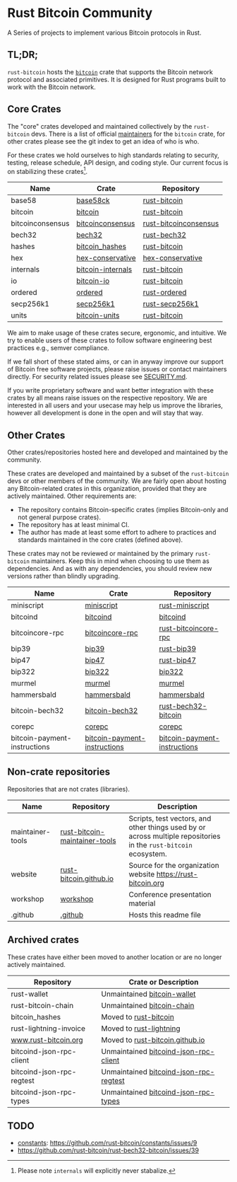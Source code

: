# Rust Bitcoin Community

A Series of projects to implement various Bitcoin protocols in Rust.

## TL;DR;

`rust-bitcoin` hosts the [`bitcoin`](https://crates.io/crates/bitcoin) crate that supports the
Bitcoin network protocol and associated primitives. It is designed for Rust programs built to work
with the Bitcoin network.

## Core Crates

The "core" crates developed and maintained collectively by the `rust-bitcoin` devs. There is a list
of official [maintainers](https://github.com/rust-bitcoin/rust-bitcoin/blob/master/CONTRIBUTING.md#repository-maintainers)
for the `bitcoin` crate, for other crates please see the git index to get an idea of who is who.

For these crates we hold ourselves to high standards relating to security, testing, release
schedule, API design, and coding style. Our current focus is on stabilizing these crates[^0].

Name | Crate | Repository
---|---|---
base58 | [base58ck](https://crates.io/crates/base58ck) | [rust-bitcoin](https://github.com/rust-bitcoin/rust-bitcoin)
bitcoin | [bitcoin](https://crates.io/crates/bitcoin) | [rust-bitcoin](https://github.com/rust-bitcoin/rust-bitcoin)
bitcoinconsensus | [bitcoinconsensus](https://crates.io/crates/bitcoinconsensus) | [rust-bitcoinconsensus](https://github.com/rust-bitcoin/rust-bitcoinconsensus)
bech32 | [bech32](https://crates.io/crates/bech32) | [rust-bech32](https://github.com/rust-bitcoin/rust-bech32)
hashes | [bitcoin_hashes](https://crates.io/crates/bitcoin_hashes) | [rust-bitcoin](https://github.com/rust-bitcoin/rust-bitcoin)
hex | [hex-conservative](https://crates.io/crates/hex-conservative) | [hex-conservative](https://github.com/rust-bitcoin/hex-conservative)
internals | [bitcoin-internals](https://crates.io/crates/bitcoin-internals) | [rust-bitcoin](https://github.com/rust-bitcoin/rust-bitcoin)
io | [bitcoin-io](https://crates.io/crates/bitcoin-io) | [rust-bitcoin](https://github.com/rust-bitcoin/rust-bitcoin)
ordered | [ordered](https://crates.io/crates/ordered) | [rust-ordered](https://github.com/rust-bitcoin/rust-ordered)
secp256k1 | [secp256k1](https://crates.io/crates/secp256k1) | [rust-secp256k1](https://github.com/rust-bitcoin/rust-secp256k1)
units | [bitcoin-units](https://crates.io/crates/bitcoin-units) | [rust-bitcoin](https://github.com/rust-bitcoin/rust-bitcoin)

We aim to make usage of these crates secure, ergonomic, and intuitive. We try to enable users of
these crates to follow software engineering best practices e.g., semver compliance.

If we fall short of these stated aims, or can in anyway improve our support of Bitcoin free software
projects, please raise issues or contact maintainers directly. For security related issues please
see [SECURITY.md](https://github.com/rust-bitcoin/rust-bitcoin/blob/master/SECURITY.md).

If you write proprietary software and want better integration with these crates by all means raise
issues on the respective repository. We are interested in all users and your usecase may help us
improve the libraries, however all development is done in the open and will stay that way.

[^0]: Please note `internals` will explicitly never stabalize.

## Other Crates

Other crates/repositories hosted here and developed and maintained by the community.

These crates are developed and maintained by a subset of the `rust-bitcoin` devs or other members of
the community. We are fairly open about hosting any Bitcoin-related crates in this organization, provided
that they are actively maintained. Other requirements are:

- The repository contains Bitcoin-specific crates (implies Bitcoin-only and not general purpose crates).
- The repository has at least minimal CI.
- The author has made at least some effort to adhere to practices and standards maintained in the
  core crates (defined above).

These crates may not be reviewed or maintained by the primary `rust-bitcoin` maintainers. Keep this in
mind when choosing to use them as dependencies. And as with any dependencies, you should review new
versions rather than blindly upgrading.

Name | Crate | Repository
---|---|---
miniscript | [miniscript](https://crates.io/crates/miniscript) | [rust-miniscript](https://github.com/rust-bitcoin/rust-miniscript)
bitcoind | [bitcoind](https://crates.io/crates/bitcoind) | [bitcoind](https://github.com/rust-bitcoin/bitcoind)
bitcoincore-rpc | [bitcoincore-rpc](https://crates.io/crates/bitcoincore-rpc) | [rust-bitcoincore-rpc](https://github.com/rust-bitcoin/rust-bitcoincore-rpc)
bip39 | [bip39](https://crates.io/crates/bip39) | [rust-bip39](https://github.com/rust-bitcoin/rust-bip39)
bip47 | [bip47](https://crates.io/crates/bip47) | [rust-bip47](https://github.com/rust-bitcoin/rust-bip47)
bip322 | [bip322](https://crates.io/crates/bip322) | [bip322](https://github.com/rust-bitcoin/bip322)
murmel | [murmel](https://crates.io/crates/murmel) | [murmel](https://github.com/rust-bitcoin/murmel)
hammersbald | [hammersbald](https://crates.io/crates/hammersbald) | [hammersbald](https://github.com/rust-bitcoin/hammersbald)
bitcoin-bech32 | [bitcoin-bech32](https://crates.io/crates/bitcoin-bech32) | [rust-bech32-bitcoin](https://github.com/rust-bitcoin/rust-bech32-bitcoin)
corepc | [corepc](https://crates.io/crates/corepc-node) | [corepc](https://github.com/rust-bitcoin/corepc)
bitcoin-payment-instructions | [bitcoin-payment-instructions](https://crates.io/crates/bitcoin-payment-instructions) | [bitcoin-payment-instructions](github.com/rust-bitcoin/bitcoin-payment-instructions)

## Non-crate repositories

Repositories that are not crates (libraries).

Name | Repository | Description
---|---|---
maintainer-tools | [rust-bitcoin-maintainer-tools](https://github.com/rust-bitcoin/rust-bitcoin-maintainer-tools) | Scripts, test vectors, and other things used by or across multiple repositories in the `rust-bitcoin` ecosystem.
website | [rust-bitcoin.github.io](https://github.com/rust-bitcoin/rust-bitcoin.github.io) | Source for the organization website https://rust-bitcoin.org
workshop | [workshop](https://github.com/rust-bitcoin/) | Conference presentation material
.github | [.github](https://github.com/rust-bitcoin/) | Hosts this readme file

## Archived crates

These crates have either been moved to another location or are no longer actively maintained.

Repository | Crate or Description
---|---
rust-wallet | Unmaintained [bitcoin-wallet](https://crates.io/crates/bitcoin-wallet)
rust-bitcoin-chain | Unmaintained [bitcoin-chain](https://github.com/rust-bitcoin/rust-bitcoin-chain)
bitcoin_hashes | Moved to [rust-bitcoin](https://github.com/rust-bitcoin/rust-bitcoin/tree/master/hashes)
rust-lightning-invoice | Moved to [rust-lightning](https://github.com/lightningdevkit/rust-lightning/tree/main/lightning-invoice)
www.rust-bitcoin.org | Moved to [rust-bitcoin.github.io](https://github.com/rust-bitcoin/rust-bitcoin.github.io)
bitcoind-json-rpc-client | Unmaintained [bitcoind-json-rpc-client](https://crates.io/crates/bitcoind-json-rpc-client)
bitcoind-json-rpc-regtest | Unmaintained [bitcoind-json-rpc-regtest](https://crates.io/crates/bitcoind-json-rpc-regtest)
bitcoind-json-rpc-types | Unmaintained [bitcoind-json-rpc-types](https://crates.io/crates/bitcoind-json-rpc-types)

## TODO

- [constants](https://github.com/rust-bitcoin/constants): https://github.com/rust-bitcoin/constants/issues/9
- https://github.com/rust-bitcoin/rust-bech32-bitcoin/issues/39
